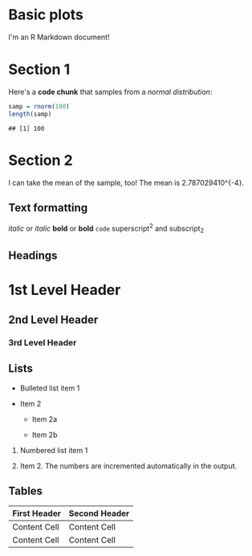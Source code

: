 Basic plots
================

I'm an R Markdown document!

Section 1
=========

Here's a **code chunk** that samples from a *normal distribution*:

``` r
samp = rnorm(100)
length(samp)
```

    ## [1] 100

Section 2
=========

I can take the mean of the sample, too! The mean is 2.787029410^{-4}.

Text formatting
---------------

*italic* or *italic* **bold** or **bold** `code` superscript<sup>2</sup> and subscript<sub>2</sub>

Headings
--------

1st Level Header
================

2nd Level Header
----------------

### 3rd Level Header

Lists
-----

-   Bulleted list item 1

-   Item 2

    -   Item 2a

    -   Item 2b

1.  Numbered list item 1

2.  Item 2. The numbers are incremented automatically in the output.

Tables
------

| First Header | Second Header |
|--------------|---------------|
| Content Cell | Content Cell  |
| Content Cell | Content Cell  |
